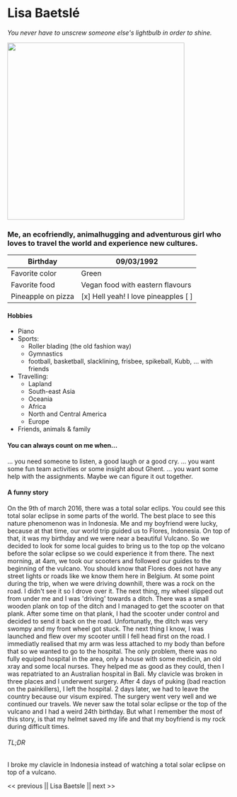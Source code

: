 # Lisa Baetslé
*You never have to unscrew someone else's lightbulb in order to shine.*

<img src="https://github.com/LisaBaetsle/markdown-challenge/blob/master/LisaBaetsle.jpg " width="400">

### Me, an ecofriendly, animalhugging and adventurous girl who loves to travel the world and experience new cultures.

Birthday | 09/03/1992
------------ | -------------
Favorite color | Green
Favorite food | Vegan food with eastern flavours
Pineapple on pizza | [x] Hell yeah! I love pineapples [ ]


#### Hobbies
- Piano
- Sports:
  - Roller blading (the old fashion way)
  - Gymnastics
  - football, basketball, slacklining, frisbee, spikeball, Kubb, ... with friends
- Travelling:
  - Lapland
  - South-east Asia
  - Oceania
  - Africa
  - North and Central America
  - Europe
- Friends, animals & family

#### You can always count on me when...
... you need someone to listen, a good laugh or a good cry.
... you want some fun team activities or some insight about Ghent.
... you want some help with the assignments. Maybe we can figure it out together.

#### A funny story
On the 9th of march 2016, there was a total solar eclips. You could see this total solar eclipse in some parts of the world. The best place to see this nature phenomenon was in Indonesia. Me and my boyfriend were lucky, because at that time, our world trip guided us to Flores, Indonesia. On top of that, it was my birthday and we were near a beautiful Vulcano. So we decided to look for some local guides to bring us to the top op the volcano before the solar eclipse so we could experience it from there. The next morning, at 4am, we took our scooters and followed our guides to the beginning of the vulcano. You should know that Flores does not have any street lights or roads like we know them here in Belgium. At some point during the trip, when we were driving downhill, there was a rock on the road. I didn't see it so I drove over it. The next thing, my wheel slipped out from under me and I was 'driving' towards a ditch. There was a small wooden plank on top of the ditch and I managed to get the scooter on that plank. After some time on that plank, I had the scooter under control and decided to send it back on the road. Unfortunatly, the ditch was very swompy and my front wheel got stuck. The next thing I know, I was launched and flew over my scooter untill I fell head first on the road. I immediatly realised that my arm was less attached to my body than before that so we wanted to go to the hospital. The only problem, there was no fully equiped hospital in the area, only a house with some medicin, an old xray and some local nurses. They helped me as good as they could, then I was repatriated to an Australian hospital in Bali. My clavicle was broken in three places and I underwent surgery. After 4 days of puking (bad reaction on the painkillers), I left the hospital. 2 days later, we had to leave the country because our visum expired. The surgery went very well and we continued our travels. We never saw the total solar eclipse or the top of the vulcano and I had a weird 24th birthday. But what I remember the most of this story, is that my helmet saved my life and that my boyfriend is my rock during difficult times.

###### TL;DR
I broke my clavicle in Indonesia instead of watching a total solar eclipse on top of a vulcano.


<< previous || Lisa Baetsle || next >>
